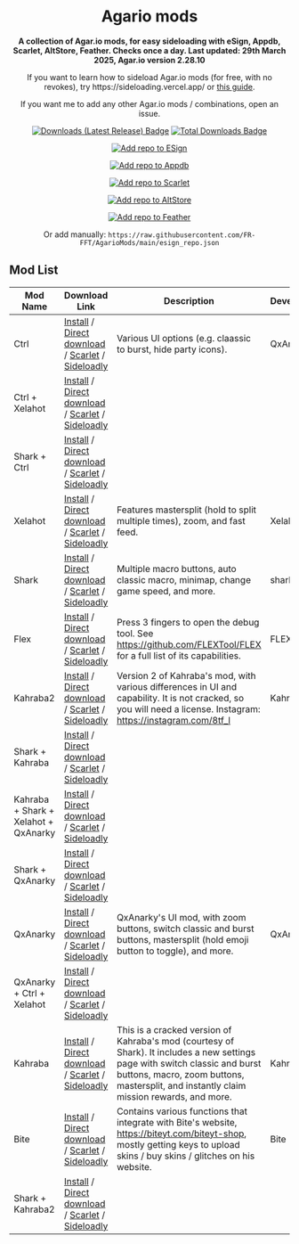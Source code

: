 <!-- README.md is generated via README_template.md. Do not modify README.md manually. -->
<h1 align="center">Agario mods</h1>

<p align="center"><strong>A collection of Agar.io mods, for easy sideloading with eSign, Appdb, Scarlet, AltStore, Feather. Checks once a day. Last updated: 29th March 2025, Agar.io version 2.28.10</strong></p>
<p align="center">If you want to learn how to sideload Agar.io mods (for free, with no revokes), try https://sideloading.vercel.app/ or <a href="https://docs.google.com/document/d/1QseJR-ZTGJO0q99l9eh1-wsR-tldtbsM6rbsti08EDQ/edit?pli=1&tab=t.0">this guide</a>.</p>
<p align="center">If you want me to add any other Agar.io mods / combinations, open an issue.</p>

<p align="center">
    <a href="https://github.com/FR-FFT/AgarioMods/releases/latest"><img src="https://img.shields.io/github/downloads/FR-FFT/AgarioMods/latest/total?color=%23007BFF&label=Downloads%20(Latest%20Release)" alt="Downloads (Latest Release) Badge"></a>
    <a href="https://github.com/FR-FFT/AgarioMods/releases"><img src="https://img.shields.io/github/downloads/FR-FFT/AgarioMods/total?color=%23007BFF&label=Total%20Downloads" alt="Total Downloads Badge"></a>
</p>

<p align="center">
    <a href="https://fwuf.in/#/esign://addsource?url=https://raw.githubusercontent.com/FR-FFT/AgarioMods/main/esign_repo.json">
    <img src="https://img.shields.io/badge/Add%20repo%20to%20ESign-%20blue?style=for-the-badge&color=1e90ff" alt="Add repo to ESign">
  </a>
</p>

<p align="center">
    <a href="https://appdb.to/repos/import?url=https://raw.githubusercontent.com/FR-FFT/AgarioMods/main/esign_repo.json">
    <img src="https://img.shields.io/badge/Add%20repo%20to%20Appdb-%20blue?style=for-the-badge&color=0048ba" alt="Add repo to Appdb">
  </a>
</p>

<p align="center">
    <a href="https://fwuf.in/#/scarlet://repo=https://raw.githubusercontent.com/FR-FFT/AgarioMods/main/scarlet_repo.json">
    <img src="https://img.shields.io/badge/Add%20repo%20to%20Scarlet-%20red?style=for-the-badge&color=ff0000" alt="Add repo to Scarlet">
  </a>
</p>

<p align="center">
    <a href="https://fwuf.in/#/altstore://source?url=https://raw.githubusercontent.com/FR-FFT/AgarioMods/main/esign_repo.json">
    <img src="https://img.shields.io/badge/Add%20repo%20to%20AltStore-%202E7E85?style=for-the-badge&color=2E7E85" alt="Add repo to AltStore">
  </a>
</p>

<p align="center">
    <a href="https://fwuf.in/#/feather://source/https://raw.githubusercontent.com/FR-FFT/AgarioMods/main/esign_repo.json">
    <img src="https://img.shields.io/badge/Add%20repo%20to%20Feather-%20blue?style=for-the-badge&color=808BF8" alt="Add repo to Feather">
  </a>
<p align="center">
    Or add manually: <code>https://raw.githubusercontent.com/FR-FFT/AgarioMods/main/esign_repo.json</code>
</p>


<!-- <p align="center">
    <a href="https://fwuf.in/#/sideloadly:https://github.com/FR-FFT/AgarioMods/releases/download/2.28.10/AgarMod_2.28.10.ipa">
    <img src="https://img.shields.io/badge/Sideload%20with%20Sideloadly-%2016CDC4?style=for-the-badge&color=16CDC4" alt="Sideload with Sideloadly">
  </a>
</p> -->

## Mod List

| Mod Name | Download Link | Description | Developer |
|----------|---------------|-------------|-----------|
| Ctrl | [Install](https://fwuf.in/#/itms-services://?action=download-manifest&url=https://ipa.s0n1c.ca/2cc291a2-b774-4a5a-a683-14d2f42ed4ec/manifest.plist) / [Direct download](https://github.com/FR-FFT/AgarioMods/releases/download/v2.28.10-kahraba-v2.2/Ctrl.ipa) / [Scarlet](https://fwuf.in/#/scarlet://install=https://github.com/FR-FFT/AgarioMods/releases/download/v2.28.10-kahraba-v2.2/Ctrl.ipa) / [Sideloadly](https://fwuf.in/#/sideloadly:https://github.com/FR-FFT/AgarioMods/releases/download/v2.28.10-kahraba-v2.2/Ctrl.ipa) | Various UI options (e.g. claassic to burst, hide party icons). | QxAnarky |
| Ctrl + Xelahot | [Install](https://fwuf.in/#/itms-services://?action=download-manifest&url=https://ipa.s0n1c.ca/9bd6ae0f-486d-4ec1-b61f-d7c145d4ab71/manifest.plist) / [Direct download](https://github.com/FR-FFT/AgarioMods/releases/download/v2.28.10-kahraba-v2.2/Ctrl.+.Xelahot.ipa) / [Scarlet](https://fwuf.in/#/scarlet://install=https://github.com/FR-FFT/AgarioMods/releases/download/v2.28.10-kahraba-v2.2/Ctrl.%2B.Xelahot.ipa) / [Sideloadly](https://fwuf.in/#/sideloadly:https://github.com/FR-FFT/AgarioMods/releases/download/v2.28.10-kahraba-v2.2/Ctrl.%2B.Xelahot.ipa) |  |  |
| Shark + Ctrl | [Install](https://fwuf.in/#/itms-services://?action=download-manifest&url=https://ipa.s0n1c.ca/fe2676cd-bdf5-4c9f-8c35-365801c0db78/manifest.plist) / [Direct download](https://github.com/FR-FFT/AgarioMods/releases/download/v2.28.10-kahraba-v2.2/Shark.+.Ctrl.ipa) / [Scarlet](https://fwuf.in/#/scarlet://install=https://github.com/FR-FFT/AgarioMods/releases/download/v2.28.10-kahraba-v2.2/Shark.%2B.Ctrl.ipa) / [Sideloadly](https://fwuf.in/#/sideloadly:https://github.com/FR-FFT/AgarioMods/releases/download/v2.28.10-kahraba-v2.2/Shark.%2B.Ctrl.ipa) |  |  |
| Xelahot | [Install](https://fwuf.in/#/itms-services://?action=download-manifest&url=https://ipa.s0n1c.ca/0e8b1649-f93e-4673-ad77-27c41a92c21b/manifest.plist) / [Direct download](https://github.com/FR-FFT/AgarioMods/releases/download/v2.28.10-kahraba-v2.2/Xelahot.ipa) / [Scarlet](https://fwuf.in/#/scarlet://install=https://github.com/FR-FFT/AgarioMods/releases/download/v2.28.10-kahraba-v2.2/Xelahot.ipa) / [Sideloadly](https://fwuf.in/#/sideloadly:https://github.com/FR-FFT/AgarioMods/releases/download/v2.28.10-kahraba-v2.2/Xelahot.ipa) | Features mastersplit (hold to split multiple times), zoom, and fast feed. | Xelahot |
| Shark | [Install](https://fwuf.in/#/itms-services://?action=download-manifest&url=https://ipa.s0n1c.ca/ff6351d6-5e77-4188-94c5-db8e3fac117b/manifest.plist) / [Direct download](https://github.com/FR-FFT/AgarioMods/releases/download/v2.28.10-kahraba-v2.2/Shark.ipa) / [Scarlet](https://fwuf.in/#/scarlet://install=https://github.com/FR-FFT/AgarioMods/releases/download/v2.28.10-kahraba-v2.2/Shark.ipa) / [Sideloadly](https://fwuf.in/#/sideloadly:https://github.com/FR-FFT/AgarioMods/releases/download/v2.28.10-kahraba-v2.2/Shark.ipa) | Multiple macro buttons, auto classic macro, minimap, change game speed, and more. | shark.ytb |
| Flex | [Install](https://fwuf.in/#/itms-services://?action=download-manifest&url=https://ipa.s0n1c.ca/775d514d-f2d3-45b4-aba8-5936bf108279/manifest.plist) / [Direct download](https://github.com/FR-FFT/AgarioMods/releases/download/v2.28.10-kahraba-v2.2/Flex.ipa) / [Scarlet](https://fwuf.in/#/scarlet://install=https://github.com/FR-FFT/AgarioMods/releases/download/v2.28.10-kahraba-v2.2/Flex.ipa) / [Sideloadly](https://fwuf.in/#/sideloadly:https://github.com/FR-FFT/AgarioMods/releases/download/v2.28.10-kahraba-v2.2/Flex.ipa) | Press 3 fingers to open the debug tool. See https://github.com/FLEXTool/FLEX for a full list of its capabilities. | FLEXTool |
| Kahraba2 | [Install](https://fwuf.in/#/itms-services://?action=download-manifest&url=https://ipa.s0n1c.ca/96d62113-de4e-4590-bbc0-ba3884703fd4/manifest.plist) / [Direct download](https://github.com/FR-FFT/AgarioMods/releases/download/v2.28.10-kahraba-v2.2/Kahraba2.ipa) / [Scarlet](https://fwuf.in/#/scarlet://install=https://github.com/FR-FFT/AgarioMods/releases/download/v2.28.10-kahraba-v2.2/Kahraba2.ipa) / [Sideloadly](https://fwuf.in/#/sideloadly:https://github.com/FR-FFT/AgarioMods/releases/download/v2.28.10-kahraba-v2.2/Kahraba2.ipa) | Version 2 of Kahraba's mod, with various differences in UI and capability. It is not cracked, so you will need a license. Instagram: https://instagram.com/8tf_l | Kahraba |
| Shark + Kahraba | [Install](https://fwuf.in/#/itms-services://?action=download-manifest&url=https://ipa.s0n1c.ca/e6576739-65ce-48e6-bf89-7fbc4250c55f/manifest.plist) / [Direct download](https://github.com/FR-FFT/AgarioMods/releases/download/v2.28.10-kahraba-v2.2/Shark.+.Kahraba.ipa) / [Scarlet](https://fwuf.in/#/scarlet://install=https://github.com/FR-FFT/AgarioMods/releases/download/v2.28.10-kahraba-v2.2/Shark.%2B.Kahraba.ipa) / [Sideloadly](https://fwuf.in/#/sideloadly:https://github.com/FR-FFT/AgarioMods/releases/download/v2.28.10-kahraba-v2.2/Shark.%2B.Kahraba.ipa) |  |  |
| Kahraba + Shark + Xelahot + QxAnarky | [Install](https://fwuf.in/#/itms-services://?action=download-manifest&url=https://ipa.s0n1c.ca/15917855-248e-4da8-9d88-73a8fc707d89/manifest.plist) / [Direct download](https://github.com/FR-FFT/AgarioMods/releases/download/v2.28.10-kahraba-v2.2/Kahraba.+.Shark.+.Xelahot.+.QxAnarky.ipa) / [Scarlet](https://fwuf.in/#/scarlet://install=https://github.com/FR-FFT/AgarioMods/releases/download/v2.28.10-kahraba-v2.2/Kahraba.%2B.Shark.%2B.Xelahot.%2B.QxAnarky.ipa) / [Sideloadly](https://fwuf.in/#/sideloadly:https://github.com/FR-FFT/AgarioMods/releases/download/v2.28.10-kahraba-v2.2/Kahraba.%2B.Shark.%2B.Xelahot.%2B.QxAnarky.ipa) |  |  |
| Shark + QxAnarky | [Install](https://fwuf.in/#/itms-services://?action=download-manifest&url=https://ipa.s0n1c.ca/29c73cb7-af5a-420c-a153-096674089040/manifest.plist) / [Direct download](https://github.com/FR-FFT/AgarioMods/releases/download/v2.28.10-kahraba-v2.2/Shark.+.QxAnarky.ipa) / [Scarlet](https://fwuf.in/#/scarlet://install=https://github.com/FR-FFT/AgarioMods/releases/download/v2.28.10-kahraba-v2.2/Shark.%2B.QxAnarky.ipa) / [Sideloadly](https://fwuf.in/#/sideloadly:https://github.com/FR-FFT/AgarioMods/releases/download/v2.28.10-kahraba-v2.2/Shark.%2B.QxAnarky.ipa) |  |  |
| QxAnarky | [Install](https://fwuf.in/#/itms-services://?action=download-manifest&url=https://ipa.s0n1c.ca/e8e68bea-5fbc-4ace-8550-5a820116be5f/manifest.plist) / [Direct download](https://github.com/FR-FFT/AgarioMods/releases/download/v2.28.10-kahraba-v2.2/QxAnarky.ipa) / [Scarlet](https://fwuf.in/#/scarlet://install=https://github.com/FR-FFT/AgarioMods/releases/download/v2.28.10-kahraba-v2.2/QxAnarky.ipa) / [Sideloadly](https://fwuf.in/#/sideloadly:https://github.com/FR-FFT/AgarioMods/releases/download/v2.28.10-kahraba-v2.2/QxAnarky.ipa) | QxAnarky's UI mod, with zoom buttons, switch classic and burst buttons, mastersplit (hold emoji button to toggle), and more. | QxAnarky |
| QxAnarky + Ctrl + Xelahot | [Install](https://fwuf.in/#/itms-services://?action=download-manifest&url=https://ipa.s0n1c.ca/4aa396d3-018d-46a8-a958-3ea6c97bac8b/manifest.plist) / [Direct download](https://github.com/FR-FFT/AgarioMods/releases/download/v2.28.10-kahraba-v2.2/QxAnarky.+.Ctrl.+.Xelahot.ipa) / [Scarlet](https://fwuf.in/#/scarlet://install=https://github.com/FR-FFT/AgarioMods/releases/download/v2.28.10-kahraba-v2.2/QxAnarky.%2B.Ctrl.%2B.Xelahot.ipa) / [Sideloadly](https://fwuf.in/#/sideloadly:https://github.com/FR-FFT/AgarioMods/releases/download/v2.28.10-kahraba-v2.2/QxAnarky.%2B.Ctrl.%2B.Xelahot.ipa) |  |  |
| Kahraba | [Install](https://fwuf.in/#/itms-services://?action=download-manifest&url=https://ipa.s0n1c.ca/22784012-3d05-4291-a4a1-2ac54c4993f8/manifest.plist) / [Direct download](https://github.com/FR-FFT/AgarioMods/releases/download/v2.28.10-kahraba-v2.2/Kahraba.ipa) / [Scarlet](https://fwuf.in/#/scarlet://install=https://github.com/FR-FFT/AgarioMods/releases/download/v2.28.10-kahraba-v2.2/Kahraba.ipa) / [Sideloadly](https://fwuf.in/#/sideloadly:https://github.com/FR-FFT/AgarioMods/releases/download/v2.28.10-kahraba-v2.2/Kahraba.ipa) | This is a cracked version of Kahraba's mod (courtesy of Shark). It includes a new settings page with switch classic and burst buttons, macro, zoom buttons, mastersplit, and instantly claim mission rewards, and more. | Kahraba |
| Bite | [Install](https://fwuf.in/#/itms-services://?action=download-manifest&url=https://ipa.s0n1c.ca/ff759ccc-579e-4d84-8e6a-2ee70fed6df9/manifest.plist) / [Direct download](https://github.com/FR-FFT/AgarioMods/releases/download/v2.28.10-kahraba-v2.2/Bite.ipa) / [Scarlet](https://fwuf.in/#/scarlet://install=https://github.com/FR-FFT/AgarioMods/releases/download/v2.28.10-kahraba-v2.2/Bite.ipa) / [Sideloadly](https://fwuf.in/#/sideloadly:https://github.com/FR-FFT/AgarioMods/releases/download/v2.28.10-kahraba-v2.2/Bite.ipa) | Contains various functions that integrate with Bite's website, https://biteyt.com/biteyt-shop, mostly getting keys to upload skins / buy skins / glitches on his website. | Bite |
| Shark + Kahraba2 | [Install](https://fwuf.in/#/itms-services://?action=download-manifest&url=https://ipa.s0n1c.ca/597f470e-dc0b-4cd4-8f13-2ee5837957a1/manifest.plist) / [Direct download](https://github.com/FR-FFT/AgarioMods/releases/download/v2.28.10-kahraba-v2.2/Shark.+.Kahraba2.ipa) / [Scarlet](https://fwuf.in/#/scarlet://install=https://github.com/FR-FFT/AgarioMods/releases/download/v2.28.10-kahraba-v2.2/Shark.%2B.Kahraba2.ipa) / [Sideloadly](https://fwuf.in/#/sideloadly:https://github.com/FR-FFT/AgarioMods/releases/download/v2.28.10-kahraba-v2.2/Shark.%2B.Kahraba2.ipa) |  |  |
